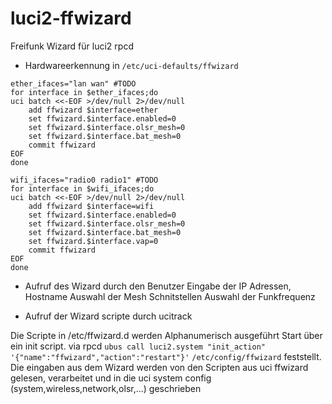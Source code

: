 # luci2-ffwizard
Freifunk Wizard für luci2 rpcd

- Hardwareerkennung in ```/etc/uci-defaults/ffwizard```
```
ether_ifaces="lan wan" #TODO
for interface in $ether_ifaces;do
uci batch <<-EOF >/dev/null 2>/dev/null
	add ffwizard $interface=ether
	set ffwizard.$interface.enabled=0
	set ffwizard.$interface.olsr_mesh=0
	set ffwizard.$interface.bat_mesh=0
	commit ffwizard
EOF
done
```
```
wifi_ifaces="radio0 radio1" #TODO
for interface in $wifi_ifaces;do
uci batch <<-EOF >/dev/null 2>/dev/null
	add ffwizard $interface=wifi
	set ffwizard.$interface.enabled=0
	set ffwizard.$interface.olsr_mesh=0
	set ffwizard.$interface.bat_mesh=0
	set ffwizard.$interface.vap=0
	commit ffwizard
EOF
done
```
- Aufruf des Wizard durch den Benutzer
 Eingabe der IP Adressen, Hostname
 Auswahl der Mesh Schnitstellen
 Auswahl der Funkfrequenz
 
- Aufruf der Wizard scripte durch ucitrack

 Die Scripte in /etc/ffwizard.d werden Alphanumerisch ausgeführt
 Start über ein init script.
 via rpcd ```ubus call luci2.system "init_action" '{"name":"ffwizard","action":"restart"}'```
 ```/etc/config/ffwizard``` feststellt.
 Die eingaben aus dem Wizard werden von den Scripten aus uci ffwizard gelesen, verarbeitet
 und in die uci system config (system,wireless,network,olsr,...) geschrieben
